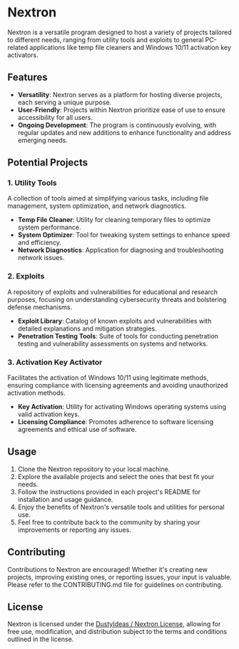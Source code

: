 # Nextron

Nextron is a versatile program designed to host a variety of projects tailored to different needs, ranging from utility tools and exploits to general PC-related applications like temp file cleaners and Windows 10/11 activation key activators.

## Features

- **Versatility**: Nextron serves as a platform for hosting diverse projects, each serving a unique purpose.
- **User-Friendly**: Projects within Nextron prioritize ease of use to ensure accessibility for all users.
- **Ongoing Development**: The program is continuously evolving, with regular updates and new additions to enhance functionality and address emerging needs.

## Potential Projects

### 1. Utility Tools
A collection of tools aimed at simplifying various tasks, including file management, system optimization, and network diagnostics.

- **Temp File Cleaner**: Utility for cleaning temporary files to optimize system performance.
- **System Optimizer**: Tool for tweaking system settings to enhance speed and efficiency.
- **Network Diagnostics**: Application for diagnosing and troubleshooting network issues.

### 2. Exploits
A repository of exploits and vulnerabilities for educational and research purposes, focusing on understanding cybersecurity threats and bolstering defense mechanisms.

- **Exploit Library**: Catalog of known exploits and vulnerabilities with detailed explanations and mitigation strategies.
- **Penetration Testing Tools**: Suite of tools for conducting penetration testing and vulnerability assessments on systems and networks.

### 3. Activation Key Activator
Facilitates the activation of Windows 10/11 using legitimate methods, ensuring compliance with licensing agreements and avoiding unauthorized activation methods.

- **Key Activation**: Utility for activating Windows operating systems using valid activation keys.
- **Licensing Compliance**: Promotes adherence to software licensing agreements and ethical use of software.

## Usage

1. Clone the Nextron repository to your local machine.
2. Explore the available projects and select the ones that best fit your needs.
3. Follow the instructions provided in each project's README for installation and usage guidance.
4. Enjoy the benefits of Nextron's versatile tools and utilities for personal use.
5. Feel free to contribute back to the community by sharing your improvements or reporting any issues.

## Contributing

Contributions to Nextron are encouraged! Whether it's creating new projects, improving existing ones, or reporting issues, your input is valuable. Please refer to the CONTRIBUTING.md file for guidelines on contributing.

## License

Nextron is licensed under the [DustyIdeas / Nextron License](LICENSE), allowing for free use, modification, and distribution subject to the terms and conditions outlined in the license.
